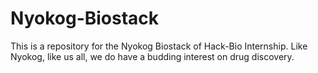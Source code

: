 # Nyokog-Biostack
This is a repository for the Nyokog Biostack of Hack-Bio Internship. Like Nyokog, like us all, we do have a budding interest on drug discovery.

